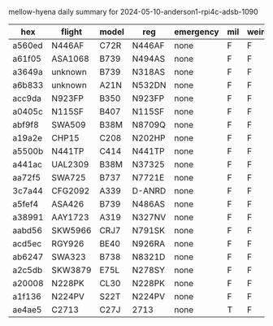 mellow-hyena daily summary for 2024-05-10-anderson1-rpi4c-adsb-1090

|hex|flight|model|reg|emergency|mil|weirdo|
|--|--|--|--|--|--|--|
|a560ed|N446AF|C72R|N446AF|none|F|F|
|a61f05|ASA1068|B739|N494AS|none|F|F|
|a3649a|unknown|B739|N318AS|none|F|F|
|a6b833|unknown|A21N|N532DN|none|F|F|
|acc9da|N923FP|B350|N923FP|none|F|F|
|a0405c|N115SF|B407|N115SF|none|F|F|
|abf9f8|SWA509|B38M|N8709Q|none|F|F|
|a19a2e|CHP15|C208|N202HP|none|F|F|
|a5500b|N441TP|C414|N441TP|none|F|F|
|a441ac|UAL2309|B38M|N37325|none|F|F|
|aa72f5|SWA725|B737|N7721E|none|F|F|
|3c7a44|CFG2092|A339|D-ANRD|none|F|F|
|a5fef4|ASA426|B739|N486AS|none|F|F|
|a38991|AAY1723|A319|N327NV|none|F|F|
|aabd56|SKW5966|CRJ7|N791SK|none|F|F|
|acd5ec|RGY926|BE40|N926RA|none|F|F|
|ab6247|SWA323|B738|N8321D|none|F|F|
|a2c5db|SKW3879|E75L|N278SY|none|F|F|
|a20008|N228PK|CL30|N228PK|none|F|F|
|a1f136|N224PV|S22T|N224PV|none|F|F|
|ae4ae5|C2713|C27J|2713|none|T|F|
